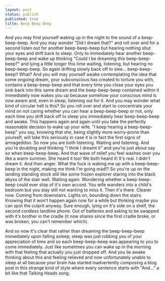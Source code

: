 ```yaml
---
layout: post
status: publish
published: true
title: Beep Beep Beep
---
```

And you may find yourself waking up in the night to the sound of a beep-beep-beep. And you may wonder "Did I dream that?" and roll over and for a second listen out for another beep-beep-beep but hearing nothing shut your eyes and drift back to sleep. Only to immediately hear another beep-beep-beep and wake up thinking "Could I be dreaming this beep-beep-beep?" and lying a little longer this time waiting, listening, but hearing no beep-beep-beep. So again drifting slowly back off to slee... beep-beep-beep!! What? And you will may yourself awake contemplating the idea that some ongoing dream, your subconscious has created to torture you with, contains a beep-beep-beep and that every time you close your eyes you sink back into this same dream and the beep-beep-beep contained within it immediately now wakes you up because somehow your conscious mind is now aware and, even in sleep, listening out for it. And you may wonder what kind of circular hell is this? So you roll over and start to concentrate your mind on not caring whether you can hear a beep-beep-beep or not, only each time you drift back off to sleep you immediately hear beep-beep-beep and awake. This happens again and again until you take the perfectly reasonable decision to wake up your wife. "I keep hearing a beep-beep-beep" you say, knowing that she, being slightly more worry-prone than yourself, will take this seriously in case it is in fact the first signs of armageddon. So now you are both listening. Waiting and listening. And you're doubting and thinking "I think I dreamt it" and you're just about say so when beep-beep-beep. And that wave of relief you feel washes over you like a warm summer. She heard it too! We both heard it! It's real. I didn't dream it. And then anger. What the fuck is waking me up with a beep-beep-beep in the night, making me think I'm going mad!? So you're up on the landing standing stock still like some frozen explorer staring into the black abyss of the stair well. Waiting again. Wondering whether a beep-beep-beep could ever stop of it's own accord. You wife wanders into a child's bedroom but you stay still not wanting to miss it. Then it's there. Clearer now. Coming from downstairs. Lights on, bounding down the stairs. Knowing that it won't happen again now for a while but thinking maybe you can spot the culprit anyway. Sure enough, lying on it's side on a shelf, the second cordless landline phone. Out of batteries and asking to be swapped with it's brother in the cradle (it now shares since the first cradle broke, or was broken, you can't remember which).

And so now it's clear that rather than dreaming the beep-beep-beep immediately upon falling asleep, sleep was just robbing you of your appreciation of time and so each beep-beep-beep was appearing to you to come immediately. Just like sometimes you can wake up in the morning with that feeling that actually you just dropped off. And you lie awake thinking about this and feeling relieved and now unfortunately unable to sleep at all because your brain has started inadvertently composing a blog post in this strange kind of style where every sentence starts with "And..." a bit like that Talking Heads song.
